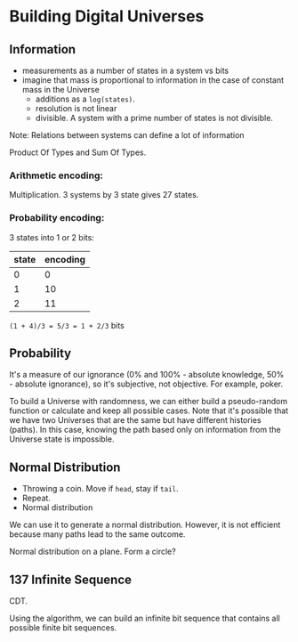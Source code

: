 # Building Digital Universes

## Information

- measurements as a number of states in a system vs bits
- imagine that mass is proportional to information in the case of constant mass in the Universe
  - additions as a `log(states)`.
  - resolution is not linear
  - divisible. A system with a prime number of states is not divisible.
 
Note: Relations between systems can define a lot of information

Product Of Types and Sum Of Types.

### Arithmetic encoding:

Multiplication. 3 systems by 3 state gives 27 states.

### Probability encoding:

3 states into 1 or 2 bits:

state|encoding
-----|--------
0    | 0      
1    | 10
2    | 11

`(1 + 4)/3 = 5/3 = 1 + 2/3` bits

## Probability

It's a measure of our ignorance (0% and 100% - absolute knowledge, 50% - absolute ignorance), so it's subjective, not objective. For example, poker.

To build a Universe with randomness, we can either build a pseudo-random function or calculate and keep all possible cases. Note that it's possible that we have two Universes that are the same but have different histories (paths). In this case, knowing the path based only on information from the Universe state is impossible.

## Normal Distribution

- Throwing a coin. Move if `head`, stay if `tail`.
- Repeat.
- Normal distribution

We can use it to generate a normal distribution. However, it is not efficient because many paths lead to the same outcome.

Normal distribution on a plane. Form a circle?

## 137 Infinite Sequence

CDT.

Using the algorithm, we can build an infinite bit sequence that contains all possible finite bit sequences.
